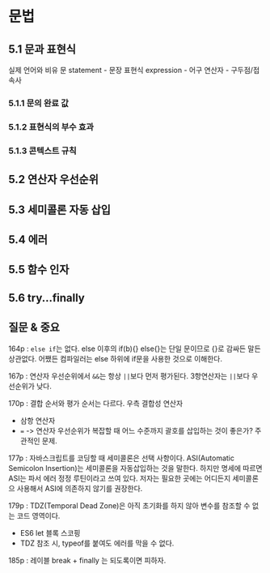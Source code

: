 # 문법

## 5.1 문과 표현식
실제 언어와 비유
문 statement - 문장
표현식 expression - 어구
연산자 - 구두점/접속사

### 5.1.1 문의 완료 값

### 5.1.2 표현식의 부수 효과

### 5.1.3 콘텍스트 규칙

## 5.2 연산자 우선순위

## 5.3 세미콜론 자동 삽입

## 5.4 에러

## 5.5 함수 인자

## 5.6 try...finally


## 질문 & 중요

164p : ``else if``는 없다. else 이후의 if(b){} else{}는 단일 문이므로 {}로 감싸든 말든 상관없다. 어쨌든 컴파일러는 else 하위에 if문을 사용한 것으로 이해한다.

167p : 연산자 우선순위에서 ``&&``는 항상 ``||``보다 먼저 평가된다. 3항연산자는 ``||``보다 우선순위가 낮다.

170p : 결합 순서와 평가 순서는 다르다.
우측 결합성 연산자
* 삼항 연산자
* ``=``
-> 연산자 우선순위가 복잡할 때 어느 수준까지 괄호를 삽입하는 것이 좋은가? 주관적인 문제.

177p : 자바스크립트를 코딩할 때 세미콜론은 선택 사항이다. ASI(Automatic Semicolon Insertion)는 세미콜론을 자동삽입하는 것을 말한다. 하지만 명세에 따르면 ASI는 파서 에러 정정 루틴이라고 쓰여 있다. 저자는 필요한 곳에는 어디든지 세미콜론으 사용해서 ASI에 의존하지 않기를 권장한다.

179p : TDZ(Temporal Dead Zone)은 아직 초기화를 하지 않아 변수를 참조할 수 없는 코드 영역이다.
 * ES6 let 블록 스코핑
 * TDZ 참조 시, typeof를 붙여도 에러를 막을 수 없다.

185p : 레이블 break + finally 는 되도록이면 피하자.



